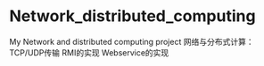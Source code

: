 # Network_distributed_computing
My Network and distributed computing project
网络与分布式计算：
 TCP/UDP传输
 RMI的实现
 Webservice的实现
